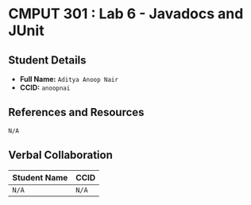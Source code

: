 # CMPUT 301 : Lab 6 - Javadocs and JUnit

## Student Details

- **Full Name:** `Aditya Anoop Nair`
- **CCID:** `anoopnai`

## References and Resources

`N/A`

## Verbal Collaboration

| Student Name | CCID     |
| ------------ | -------- |
| `N/A` | `N/A` |
